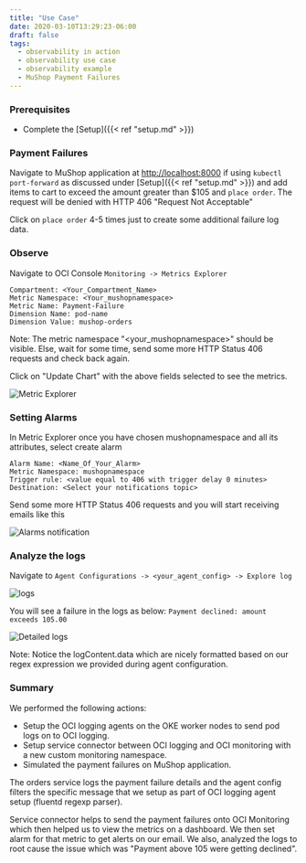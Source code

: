 ```yaml
---
title: "Use Case"
date: 2020-03-10T13:29:23-06:00
draft: false
tags:
  - observability in action
  - observability use case
  - observability example
  - MuShop Payment Failures
---
```


### Prerequisites

- Complete the [Setup]({{< ref "setup.md" >}})

### Payment Failures

Navigate to MuShop application at [http://localhost:8000](http://localhost:8000) if using `kubectl port-forward` as discussed under [Setup]({{< ref "setup.md" >}}) and add items to cart to exceed the amount greater than $105 and `place order`.
The request will be denied with HTTP 406 "Request Not Acceptable"

Click on `place order` 4-5 times just to create some additional failure log data.

### Observe

Navigate to OCI Console ``Monitoring -> Metrics Explorer``

    Compartment: <Your_Compartment_Name>
    Metric Namespace: <Your_mushopnamespace>
    Metric Name: Payment-Failure    
    Dimension Name: pod-name
    Dimension Value: mushop-orders

Note: The metric namespace "<your_mushopnamespace>" should be visible. Else, wait for some time, send some more HTTP Status 406 requests and check back again.

Click on "Update Chart" with the above fields selected to see the metrics.

![Metric Explorer](../../images/metric-explorer.png)

### Setting Alarms

In Metric Explorer once you have chosen mushopnamespace and all its attributes, select create alarm

    Alarm Name: <Name_Of_Your_Alarm>
    Metric Namespace: mushopnamespace
    Trigger rule: <value equal to 406 with trigger delay 0 minutes>
    Destination: <Select your notifications topic>

Send some more HTTP Status 406 requests and you will start receiving emails like this

![Alarms notification](../../images/alarm-mail.png)

### Analyze the logs

Navigate to ```Agent Configurations -> <your_agent_config> -> Explore log```

![logs](../../images/agent-logs.png)

You will see a failure in the logs as below:
```Payment declined: amount exceeds 105.00```

![Detailed logs](../../images/json-log-details.png)

Note: Notice the logContent.data which are nicely formatted based on our regex expression we provided during agent configuration.

### Summary

We performed the following actions:
- Setup the OCI logging agents on the OKE worker nodes to send pod logs on to OCI logging.
- Setup service connector between OCI logging and OCI monitoring with a new custom monitoring namespace.
- Simulated the payment failures on MuShop application. 

The orders service logs the payment failure details and the agent config filters the specific message that we setup as part of OCI logging agent setup (fluentd regexp parser).

Service connector helps to send the payment failures onto OCI Monitoring which then helped us to view the metrics on a dashboard. We then set alarm for that metric to get alerts on our email. 
We also, analyzed the logs to root cause the issue which was "Payment above 105 were getting declined".
